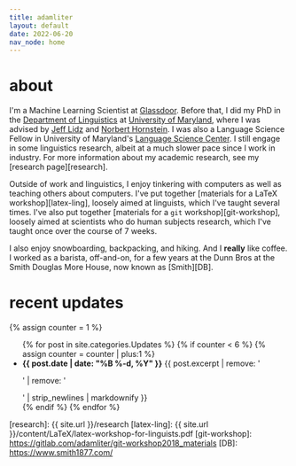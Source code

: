 ```yaml
---
title: adamliter
layout: default
date: 2022-06-20
nav_node: home
---
```


# about

I'm a Machine Learning Scientist at [Glassdoor][gd]. Before that, I did
my PhD in the [Department of Linguistics][umd-ling] at [University of
Maryland][umd], where I was advised by [Jeff Lidz][jeff] and [Norbert
Hornstein][norbert]. I was also a Language Science Fellow in University
of Maryland's [Language Science Center][lsc]. I still engage in some
linguistics research, albeit at a much slower pace since I work in
industry. For more information about my academic research, see my
[research page][research].

Outside of work and linguistics, I enjoy tinkering with computers as
well as teaching others about computers. I've put together [materials
for a LaTeX workshop][latex-ling], loosely aimed at linguists, which
I've taught several times. I've also put together [materials for a `git`
workshop][git-workshop], loosely aimed at scientists who do human
subjects research, which I've taught once over the course of 7 weeks.

I also enjoy snowboarding, backpacking, and hiking. And I **really**
like coffee.  I worked as a barista, off-and-on, for a few years at the
Dunn Bros at the Smith Douglas More House, now known as [Smith][DB].

# recent updates

{% assign counter = 1 %}

<ul>
{% for post in site.categories.Updates %}
{% if counter < 6 %}
{% assign counter = counter | plus:1 %}
<li>
  <strong>{{ post.date | date: "%B %-d, %Y" }}</strong>
  {{ post.excerpt | remove: '<p>' | remove: '</p>' | strip_newlines | markdownify }}
</li>
{% endif %}
{% endfor %}
</ul>


<!-- links -->
[gd]: https://www.glassdoor.com/index.htm
[umd-ling]: https://linguistics.umd.edu/
[umd]: https://umd.edu/
[jeff]: https://jefflidz.com
[norbert]: https://linguistics.umd.edu/directory/norbert-hornstein
[lsc]: http://languagescience.umd.edu/
[research]: {{ site.url }}/research
[latex-ling]: {{ site.url }}/content/LaTeX/latex-workshop-for-linguists.pdf
[git-workshop]: https://gitlab.com/adamliter/git-workshop2018_materials
[DB]: https://www.smith1877.com/

<!-- Local Variables: -->
<!-- mode: markdown -->
<!-- coding: utf-8 -->
<!-- fill-column: 72 -->
<!-- End: -->
